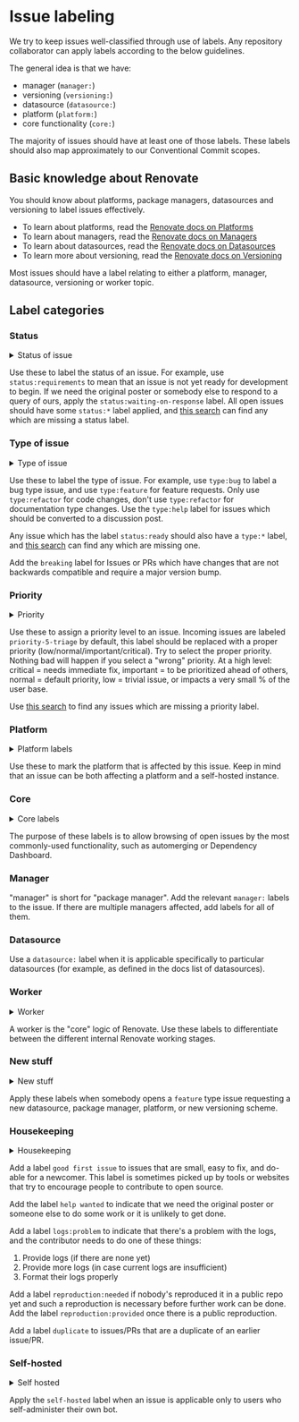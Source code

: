 # Issue labeling

We try to keep issues well-classified through use of labels.
Any repository collaborator can apply labels according to the below guidelines.

The general idea is that we have:

- manager (`manager:`)
- versioning (`versioning:`)
- datasource (`datasource:`)
- platform (`platform:`)
- core functionality (`core:`)

The majority of issues should have at least one of those labels.
These labels should also map approximately to our Conventional Commit scopes.

## Basic knowledge about Renovate

You should know about platforms, package managers, datasources and versioning to label issues effectively.

- To learn about platforms, read the [Renovate docs on Platforms](https://docs.renovatebot.com/modules/platform/)
- To learn about managers, read the [Renovate docs on Managers](https://docs.renovatebot.com/modules/manager/)
- To learn about datasources, read the [Renovate docs on Datasources](https://docs.renovatebot.com/modules/datasource/)
- To learn more about versioning, read the [Renovate docs on Versioning](https://docs.renovatebot.com/modules/versioning/)

Most issues should have a label relating to either a platform, manager, datasource, versioning or worker topic.

## Label categories

### Status

<details>
    <summary>Status of issue</summary>

    status:requirements
    status:blocked
    status:ready
    status:in-progress
    status:waiting-on-response

</details>

Use these to label the status of an issue.
For example, use `status:requirements` to mean that an issue is not yet ready for development to begin.
If we need the original poster or somebody else to respond to a query of ours, apply the `status:waiting-on-response` label.
All open issues should have some `status:*` label applied, and [this search](https://github.com/renovatebot/renovate/issues?q=is%3Aissue+is%3Aopen+sort%3Aupdated-desc+-label%3Astatus%3Arequirements+-label%3Astatus%3Aready+-label%3Astatus%3Ain-progress+-label%3Astatus%3Ablocked+-label%3Astatus%3Awaiting-on-response+) can find any which are missing a status label.

### Type of issue

<details>
    <summary>Type of issue</summary>

    type:bug
    type:docs
    type:feature
    type:refactor
    type:help

</details>

Use these to label the type of issue.
For example, use `type:bug` to label a bug type issue, and use `type:feature` for feature requests.
Only use `type:refactor` for code changes, don't use `type:refactor` for documentation type changes.
Use the `type:help` label for issues which should be converted to a discussion post.

Any issue which has the label `status:ready` should also have a `type:*` label, and [this search](https://github.com/renovatebot/renovate/issues?q=is%3Aissue+is%3Aopen+sort%3Aupdated-desc+-label%3Atype%3Abug+label%3Astatus%3Aready+-label%3Atype%3Afeature+-label%3Atype%3Adocs+-label%3Atype%3Arefactor+) can find any which are missing one.

Add the `breaking` label for Issues or PRs which have changes that are not backwards compatible and require a major version bump.

### Priority

<details>
    <summary>Priority</summary>

    priority-1-critical
    priority-2-high
    priority-3-medium
    priority-4-low
    priority-5-triage

</details>

Use these to assign a priority level to an issue.
Incoming issues are labeled `priority-5-triage` by default, this label should be replaced with a proper priority (low/normal/important/critical).
Try to select the proper priority.
Nothing bad will happen if you select a "wrong" priority.
At a high level: critical = needs immediate fix, important = to be prioritized ahead of others, normal = default priority, low = trivial issue, or impacts a very small % of the user base.

Use [this search](https://github.com/renovatebot/renovate/issues?q=is%3Aissue+is%3Aopen+sort%3Aupdated-desc+-label%3Apriority-1-critical+-label%3Apriority-2-high+-label%3Apriority-3-medium+-label%3Apriority-4-low++-label%3Apriority-5-triage) to find any issues which are missing a priority label.

### Platform

<details>
    <summary>Platform labels</summary>

    platform:azure
    platform:bitbucket
    platform:bitbucket-server
    platform:gitea
    platform:github
    platform:gitlab

</details>

Use these to mark the platform that is affected by this issue.
Keep in mind that an issue can be both affecting a platform and a self-hosted instance.

### Core

<details>
    <summary>Core labels</summary>

    core:automerge
    core:changelogs
    core:config
    core:dashboard
    core:git
    core:onboarding
    core:schedule

</details>

The purpose of these labels is to allow browsing of open issues by the most commonly-used functionality, such as automerging or Dependency Dashboard.

### Manager

"manager" is short for "package manager".
Add the relevant `manager:` labels to the issue.
If there are multiple managers affected, add labels for all of them.

### Datasource

Use a `datasource:` label when it is applicable specifically to particular datasources (for example, as defined in the docs list of datasources).

### Worker

<details>
    <summary>Worker</summary>

    worker:branch
    worker:global
    worker:pr
    worker:repository

</details>

A worker is the "core" logic of Renovate.
Use these labels to differentiate between the different internal Renovate working stages.

### New stuff

<details>
    <summary>New stuff</summary>

    new datasource
    new package manager
    new platform
    new versioning

</details>

Apply these labels when somebody opens a `feature` type issue requesting a new datasource, package manager, platform, or new versioning scheme.

### Housekeeping

<details>
    <summary>Housekeeping</summary>

    good first issue
    help wanted
    logs:problem
    reproduction:needed
    reproduction:provided
    duplicate

</details>

Add a label `good first issue` to issues that are small, easy to fix, and do-able for a newcomer.
This label is sometimes picked up by tools or websites that try to encourage people to contribute to open source.

Add the label `help wanted` to indicate that we need the original poster or someone else to do some work or it is unlikely to get done.

Add a label `logs:problem` to indicate that there's a problem with the logs, and the contributor needs to do one of these things:

1. Provide logs (if there are none yet)
1. Provide more logs (in case current logs are insufficient)
1. Format their logs properly

Add a label `reproduction:needed` if nobody's reproduced it in a public repo yet and such a reproduction is necessary before further work can be done.
Add the label `reproduction:provided` once there is a public reproduction.

Add a label `duplicate` to issues/PRs that are a duplicate of an earlier issue/PR.

### Self-hosted

<details>
    <summary>Self hosted</summary>

    self-hosted

</details>

Apply the `self-hosted` label when an issue is applicable only to users who self-administer their own bot.
